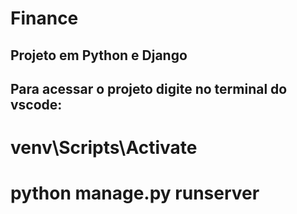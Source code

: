 # F i n a n c e 
## Projeto em Python e Django
## Para acessar o projeto digite no terminal do vscode:

# venv\Scripts\Activate
# python manage.py runserver

